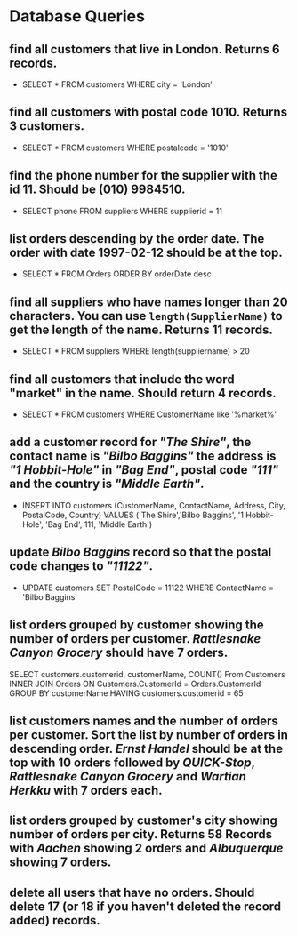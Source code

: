# Database Queries

## find all customers that live in London. Returns 6 records.

  * SELECT * FROM customers WHERE city = 'London'

## find all customers with postal code 1010. Returns 3 customers.

  * SELECT * FROM customers WHERE postalcode = '1010'

## find the phone number for the supplier with the id 11. Should be (010) 9984510.

  * SELECT phone FROM suppliers WHERE supplierid = 11

## list orders descending by the order date. The order with date 1997-02-12 should be at the top.

  * SELECT * FROM Orders ORDER BY orderDate desc

## find all suppliers who have names longer than 20 characters. You can use `length(SupplierName)` to get the length of the name. Returns 11 records.

  * SELECT * FROM suppliers WHERE length(suppliername) > 20

## find all customers that include the word "market" in the name. Should return 4 records.

  * SELECT * FROM customers WHERE CustomerName like '%market%'

## add a customer record for _"The Shire"_, the contact name is _"Bilbo Baggins"_ the address is _"1 Hobbit-Hole"_ in _"Bag End"_, postal code _"111"_ and the country is _"Middle Earth"_.

  * INSERT INTO customers (CustomerName, ContactName, Address, City, PostalCode, Country) VALUES ('The Shire','Bilbo Baggins', '1 Hobbit-Hole', 'Bag End', 111, 'Middle Earth') 

## update _Bilbo Baggins_ record so that the postal code changes to _"11122"_.

  * UPDATE customers SET PostalCode = 11122 WHERE ContactName = 'Bilbo Baggins'


## list orders grouped by customer showing the number of orders per customer. _Rattlesnake Canyon Grocery_ should have 7 orders.

  SELECT customers.customerid, customerName, COUNT() From Customers INNER JOIN Orders ON
  Customers.CustomerId = Orders.CustomerId
  GROUP BY customerName
  HAVING customers.customerid = 65

## list customers names and the number of orders per customer. Sort the list by number of orders in descending order. _Ernst Handel_ should be at the top with 10 orders followed by _QUICK-Stop_, _Rattlesnake Canyon Grocery_ and _Wartian Herkku_ with 7 orders each.



## list orders grouped by customer's city showing number of orders per city. Returns 58 Records with _Aachen_ showing 2 orders and _Albuquerque_ showing 7 orders.



## delete all users that have no orders. Should delete 17 (or 18 if you haven't deleted the record added) records.
